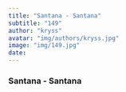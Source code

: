```yaml
---
title: "Santana - Santana"
subtitle: "149"
author: "kryss"
avatar: "img/authors/kryss.jpg"
image: "img/149.jpg"
date:
---
```


### Santana - Santana
